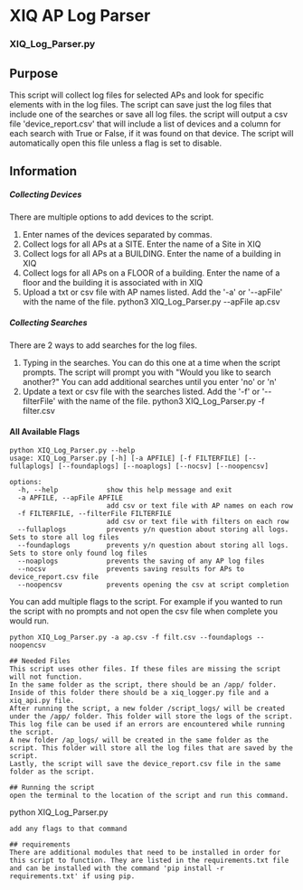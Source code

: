 # XIQ AP Log Parser
### XIQ_Log_Parser.py
## Purpose
This script will collect log files for selected APs and look for specific elements with in the log files. The script can save just the log files that include one of the searches or save all log files. the script will output a csv file 'device_report.csv' that will include a list of devices and a column for each search with True or False, if it was found on that device. The script will automatically open this file unless a flag is set to disable.

## Information
##### Collecting Devices
There are multiple options to add devices to the script.

1. Enter names of the devices separated by commas.
2. Collect logs for all APs at a SITE. Enter the name of a Site in XIQ
3. Collect logs for all APs at a BUILDING. Enter the name of a building in XIQ
4. Collect logs for all APs on a FLOOR of a building. Enter the name of a floor and the building it is associated with in XIQ 
5. Upload a txt or csv file with AP names listed. Add the '-a' or '--apFile' with the name of the file. 
    python3 XIQ_Log_Parser.py --apFile ap.csv

##### Collecting Searches
There are 2 ways to add searches for the log files.
1. Typing in the searches. You can do this one at a time when the script prompts. The script will prompt you with "Would you like to search another?" You can add additional searches until you enter 'no' or 'n'
2. Update a text or csv file with the searches listed. Add the '-f' or '--filterFile' with the name of the file.
    python3 XIQ_Log_Parser.py -f filter.csv

#### All Available Flags 
```
python XIQ_Log_Parser.py --help                            
usage: XIQ_Log_Parser.py [-h] [-a APFILE] [-f FILTERFILE] [--fullaplogs] [--foundaplogs] [--noaplogs] [--nocsv] [--noopencsv]

options:
  -h, --help            show this help message and exit
  -a APFILE, --apFile APFILE
                        add csv or text file with AP names on each row
  -f FILTERFILE, --filterFile FILTERFILE
                        add csv or text file with filters on each row
  --fullaplogs          prevents y/n question about storing all logs. Sets to store all log files
  --foundaplogs         prevents y/n question about storing all logs. Sets to store only found log files
  --noaplogs            prevents the saving of any AP log files
  --nocsv               prevents saving results for APs to device_report.csv file
  --noopencsv           prevents opening the csv at script completion
  ```
  You can add multiple flags to the script. For example if you wanted to run the script with no prompts and not open the csv file when complete you would run.
  ```
  python XIQ_Log_Parser.py -a ap.csv -f filt.csv --foundaplogs --noopencsv

## Needed Files
This script uses other files. If these files are missing the script will not function. 
In the same folder as the script, there should be an /app/ folder. Inside of this folder there should be a xiq_logger.py file and a xiq_api.py file.
After running the script, a new folder /script_logs/ will be created under the /app/ folder. This folder will store the logs of the script. 
This log file can be used if an errors are encountered while running the script. 
A new folder /ap_logs/ will be created in the same folder as the script. This folder will store all the log files that are saved by the script.
Lastly, the script will save the device_report.csv file in the same folder as the script.

## Running the script
open the terminal to the location of the script and run this command.
```
python XIQ_Log_Parser.py
```
add any flags to that command

## requirements
There are additional modules that need to be installed in order for this script to function. They are listed in the requirements.txt file and can be installed with the command 'pip install -r requirements.txt' if using pip.